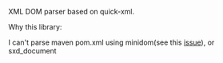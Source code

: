 XML DOM parser based on quick-xml.

Why this library:

I can't parse maven pom.xml using minidom(see this [issue](https://gitlab.com/xmpp-rs/xmpp-rs/-/issues/43)), or sxd_document